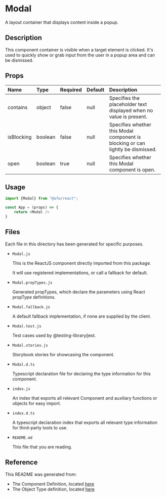# Modal

A layout container that displays content inside a popup.

## Description
This component container is visible when a target element is clicked. It's used to quickly show or grab input from the user in a popup area and can be dismissed.

## Props
| Name | Type | Required | Default | Description |
|:----------|:----------|:----|:------------|:------------|
|contains|object|false|null|Specifies the placeholder text displayed when no value is present.|
|isBlocking|boolean|false|null|Specifies whether this Modal component is blocking or can lightly be dismissed.|
|open|boolean|true|null|Specifies whether this Modal component is open.|

## Usage
```js
import {Modal} from "@afw/react";

const App = (props) => {
    return <Modal />
}
```

## Files
Each file in this directory has been generated for specific purposes.
 * `Modal.js`

   This is the ReactJS component directly imported from this package.

   It will use registered implementations, or call a fallback for default.
 * `Modal.propTypes.js`

   Generated propTypes, which declare the parameters using React propType definitions.

 * `Modal.fallback.js`

   A default fallback implementation, if none are supplied by the client.

 * `Modal.test.js`

   Test cases used by @testing-library/jest.

 * `Modal.stories.js`

   Storybook stories for showcasing the component.

 * `Modal.d.ts`

   Typescript declaration file for declaring the type information for this component.

 * `index.js`

   An index that exports all relevant Component and auxiliary functions or objects for easy import.

 * `index.d.ts`

   A typescript declaration index that exports all relevant type information for third-party tools to use.

 * `README.md`

   This file that you are reading.

## Reference
This README was generated from:
  * The Component Definition, located [here](/src/afw_components/generate/objects/_AdaptiveLayoutComponentType_/Modal.json)
  * The Object Type definition, located [here](/src/afw_components/generate/objects/_AdaptiveObjectType_/_AdaptiveLayoutComponentType_Modal.json)

